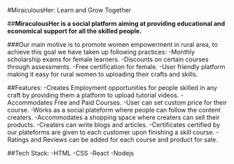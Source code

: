 #MiraculousHer: Learn and Grow Together
<img src=" " />

##**MiraculousHer is a social platform aiming at providing educational and economical support for all the skilled people.**

###Our main motive is to promote women empowerment in rural area, to achieve this goal we have taken up following practices:
-Monthly scholarship exams for female learners.
-Discounts on certain courses through assessments.
-Free certification for female.
-User friendly platform making it easy for rural women to uploading their crafts and skills.


##Features:
-Creates Employment opportunities for people skilled in any craft by providing them a platform to upload tutorial videos.
-Accommodates Free and Paid Courses.
-User can set custom price for their course.
-Works as a social plateform where people can follow the content creaters.
-Accommodates a shopping space where creaters can sell their products.
-Creaters can write blogs and articles.
-Certificates certified by our plateforms are given to each customer upon finishing a skill course.
-Ratings and Reviews can be added for each course and product for sale.


##Tech Stack:
-HTML
-CSS
-React
-Nodejs